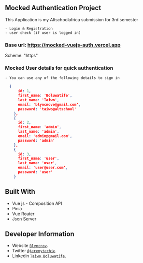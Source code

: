 ## Mocked Authentication Project

This Application is my Altschoolafrica submission for 3rd semester

    - Login & Registration
    - user check (if user is logged in)

### Base url: https://mocked-vuejs-auth.vercel.app

Scheme: "https"

### Mocked User details for quick authentication

    - You can use any of the following details to sign in

```json
  {
      id: 1,
      first_name: 'Boluwatife',
      last_name: 'Taiwo',
      email: 'blyncnove@gmail.com',
      password: 'taiwo@altschool'
    },
    {
      id: 2,
      first_name: 'admin',
      last_name: 'admin',
      email: 'admin@gmail.com',
      password: 'admin'
    },
    {
      id: 3,
      first_name: 'user',
      last_name: 'user',
      email: 'user@user.com',
      password: 'user'
    }
```

## Built With

- Vue js - Composition API
- Pinia
- Vue Router
- Json Server

## Developer Information

- Website [`Blyncnov`](https://pro-blyncnov.vercel.app).
- Twitter [`@jeremytechie`](https://twitter.com/jeremytechie).
- Linkedin [`Taiwo Boluwatife`](https://linkedin.com/in/blyncnov).
